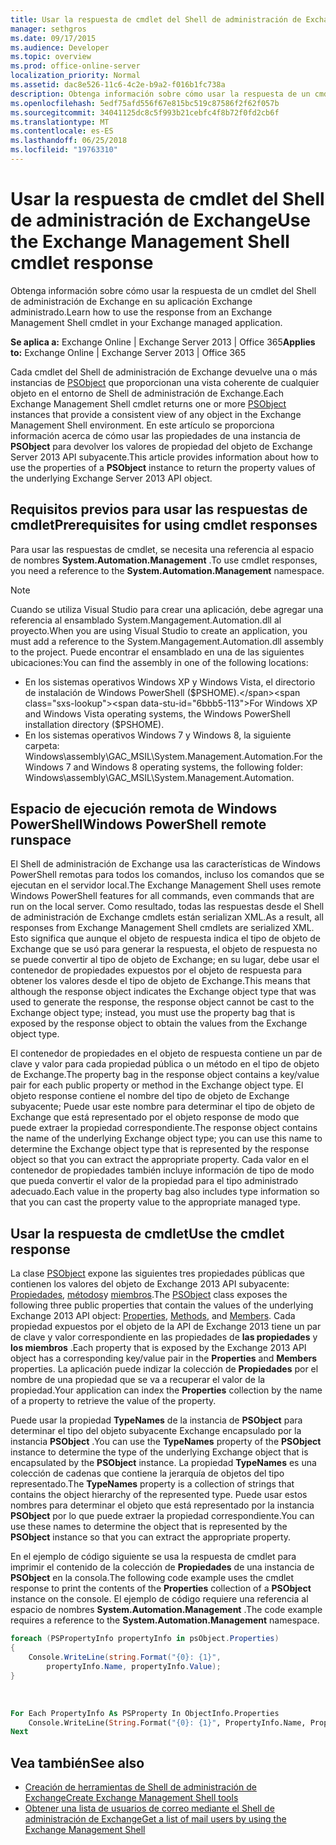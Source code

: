 ```yaml
---
title: Usar la respuesta de cmdlet del Shell de administración de Exchange
manager: sethgros
ms.date: 09/17/2015
ms.audience: Developer
ms.topic: overview
ms.prod: office-online-server
localization_priority: Normal
ms.assetid: dac8e526-11c6-4c2e-b9a2-f016b1fc738a
description: Obtenga información sobre cómo usar la respuesta de un cmdlet del Shell de administración de Exchange en su aplicación Exchange administrado.
ms.openlocfilehash: 5edf75afd556f67e815bc519c87586f2f62f057b
ms.sourcegitcommit: 34041125dc8c5f993b21cebfc4f8b72f0fd2cb6f
ms.translationtype: MT
ms.contentlocale: es-ES
ms.lasthandoff: 06/25/2018
ms.locfileid: "19763310"
---
```

# <a name="use-the-exchange-management-shell-cmdlet-response"></a><span data-ttu-id="6bbb5-103">Usar la respuesta de cmdlet del Shell de administración de Exchange</span><span class="sxs-lookup"><span data-stu-id="6bbb5-103">Use the Exchange Management Shell cmdlet response</span></span>

<span data-ttu-id="6bbb5-104">Obtenga información sobre cómo usar la respuesta de un cmdlet del Shell de administración de Exchange en su aplicación Exchange administrado.</span><span class="sxs-lookup"><span data-stu-id="6bbb5-104">Learn how to use the response from an Exchange Management Shell cmdlet in your Exchange managed application.</span></span>
  
<span data-ttu-id="6bbb5-105">**Se aplica a:** Exchange Online | Exchange Server 2013 | Office 365</span><span class="sxs-lookup"><span data-stu-id="6bbb5-105">**Applies to:** Exchange Online | Exchange Server 2013 | Office 365</span></span>
  
<span data-ttu-id="6bbb5-106">Cada cmdlet del Shell de administración de Exchange devuelve una o más instancias de [PSObject](http://msdn.microsoft.com/es-es/library/system.management.automation.psobject%28VS.85%29.aspx) que proporcionan una vista coherente de cualquier objeto en el entorno de Shell de administración de Exchange.</span><span class="sxs-lookup"><span data-stu-id="6bbb5-106">Each Exchange Management Shell cmdlet returns one or more [PSObject](http://msdn.microsoft.com/es-es/library/system.management.automation.psobject%28VS.85%29.aspx) instances that provide a consistent view of any object in the Exchange Management Shell environment.</span></span> <span data-ttu-id="6bbb5-107">En este artículo se proporciona información acerca de cómo usar las propiedades de una instancia de **PSObject** para devolver los valores de propiedad del objeto de Exchange Server 2013 API subyacente.</span><span class="sxs-lookup"><span data-stu-id="6bbb5-107">This article provides information about how to use the properties of a **PSObject** instance to return the property values of the underlying Exchange Server 2013 API object.</span></span> 
  
## <a name="prerequisites-for-using-cmdlet-responses"></a><span data-ttu-id="6bbb5-108">Requisitos previos para usar las respuestas de cmdlet</span><span class="sxs-lookup"><span data-stu-id="6bbb5-108">Prerequisites for using cmdlet responses</span></span>
<span data-ttu-id="6bbb5-109"><a name="prerequisites_bk"> </a></span><span class="sxs-lookup"><span data-stu-id="6bbb5-109"></span></span>

<span data-ttu-id="6bbb5-110">Para usar las respuestas de cmdlet, se necesita una referencia al espacio de nombres **System.Automation.Management** .</span><span class="sxs-lookup"><span data-stu-id="6bbb5-110">To use cmdlet responses, you need a reference to the **System.Automation.Management** namespace.</span></span> 
  
> [!NOTE]
>  <span data-ttu-id="6bbb5-111">Cuando se utiliza Visual Studio para crear una aplicación, debe agregar una referencia al ensamblado System.Mangagement.Automation.dll al proyecto.</span><span class="sxs-lookup"><span data-stu-id="6bbb5-111">When you are using Visual Studio to create an application, you must add a reference to the System.Mangagement.Automation.dll assembly to the project.</span></span> <span data-ttu-id="6bbb5-112">Puede encontrar el ensamblado en una de las siguientes ubicaciones:</span><span class="sxs-lookup"><span data-stu-id="6bbb5-112">You can find the assembly in one of the following locations:</span></span> 
> - <span data-ttu-id="6bbb5-113">En los sistemas operativos Windows XP y Windows Vista, el directorio de instalación de Windows PowerShell ($PSHOME).</span><span class="sxs-lookup"><span data-stu-id="6bbb5-113">For Windows XP and Windows Vista operating systems, the Windows PowerShell installation directory ($PSHOME).</span></span> 
> - <span data-ttu-id="6bbb5-114">En los sistemas operativos Windows 7 y Windows 8, la siguiente carpeta: Windows\assembly\GAC_MSIL\System.Management.Automation.</span><span class="sxs-lookup"><span data-stu-id="6bbb5-114">For the Windows 7 and Windows 8 operating systems, the following folder: Windows\assembly\GAC_MSIL\System.Management.Automation.</span></span> 
  
## <a name="windows-powershell-remote-runspace"></a><span data-ttu-id="6bbb5-115">Espacio de ejecución remota de Windows PowerShell</span><span class="sxs-lookup"><span data-stu-id="6bbb5-115">Windows PowerShell remote runspace</span></span>
<span data-ttu-id="6bbb5-116"><a name="usingremoterunspace_bk"> </a></span><span class="sxs-lookup"><span data-stu-id="6bbb5-116"></span></span>

<span data-ttu-id="6bbb5-117">El Shell de administración de Exchange usa las características de Windows PowerShell remotas para todos los comandos, incluso los comandos que se ejecutan en el servidor local.</span><span class="sxs-lookup"><span data-stu-id="6bbb5-117">The Exchange Management Shell uses remote Windows PowerShell features for all commands, even commands that are run on the local server.</span></span> <span data-ttu-id="6bbb5-118">Como resultado, todas las respuestas desde el Shell de administración de Exchange cmdlets están serializan XML.</span><span class="sxs-lookup"><span data-stu-id="6bbb5-118">As a result, all responses from Exchange Management Shell cmdlets are serialized XML.</span></span> <span data-ttu-id="6bbb5-119">Esto significa que aunque el objeto de respuesta indica el tipo de objeto de Exchange que se usó para generar la respuesta, el objeto de respuesta no se puede convertir al tipo de objeto de Exchange; en su lugar, debe usar el contenedor de propiedades expuestos por el objeto de respuesta para obtener los valores desde el tipo de objeto de Exchange.</span><span class="sxs-lookup"><span data-stu-id="6bbb5-119">This means that although the response object indicates the Exchange object type that was used to generate the response, the response object cannot be cast to the Exchange object type; instead, you must use the property bag that is exposed by the response object to obtain the values from the Exchange object type.</span></span>
  
<span data-ttu-id="6bbb5-120">El contenedor de propiedades en el objeto de respuesta contiene un par de clave y valor para cada propiedad pública o un método en el tipo de objeto de Exchange.</span><span class="sxs-lookup"><span data-stu-id="6bbb5-120">The property bag in the response object contains a key/value pair for each public property or method in the Exchange object type.</span></span> <span data-ttu-id="6bbb5-121">El objeto response contiene el nombre del tipo de objeto de Exchange subyacente; Puede usar este nombre para determinar el tipo de objeto de Exchange que está representado por el objeto response de modo que puede extraer la propiedad correspondiente.</span><span class="sxs-lookup"><span data-stu-id="6bbb5-121">The response object contains the name of the underlying Exchange object type; you can use this name to determine the Exchange object type that is represented by the response object so that you can extract the appropriate property.</span></span> <span data-ttu-id="6bbb5-122">Cada valor en el contenedor de propiedades también incluye información de tipo de modo que pueda convertir el valor de la propiedad para el tipo administrado adecuado.</span><span class="sxs-lookup"><span data-stu-id="6bbb5-122">Each value in the property bag also includes type information so that you can cast the property value to the appropriate managed type.</span></span>
  
## <a name="use-the-cmdlet-response"></a><span data-ttu-id="6bbb5-123">Usar la respuesta de cmdlet</span><span class="sxs-lookup"><span data-stu-id="6bbb5-123">Use the cmdlet response</span></span>
<span data-ttu-id="6bbb5-124"><a name="usingPSObject_bk"> </a></span><span class="sxs-lookup"><span data-stu-id="6bbb5-124"></span></span>

<span data-ttu-id="6bbb5-125">La clase [PSObject](http://msdn.microsoft.com/es-es/library/system.management.automation.psobject%28VS.85%29.aspx) expone las siguientes tres propiedades públicas que contienen los valores del objeto de Exchange 2013 API subyacente: [Propiedades](http://msdn.microsoft.com/es-es/library/system.management.automation.psobject.properties%28VS.85%29.aspx), [métodos](http://msdn.microsoft.com/es-es/library/system.management.automation.psobject.methods%28VS.85%29.aspx)y [miembros](http://msdn.microsoft.com/es-es/library/system.management.automation.psobject.members%28VS.85%29.aspx).</span><span class="sxs-lookup"><span data-stu-id="6bbb5-125">The [PSObject](http://msdn.microsoft.com/es-es/library/system.management.automation.psobject%28VS.85%29.aspx) class exposes the following three public properties that contain the values of the underlying Exchange 2013 API object: [Properties](http://msdn.microsoft.com/es-es/library/system.management.automation.psobject.properties%28VS.85%29.aspx), [Methods](http://msdn.microsoft.com/es-es/library/system.management.automation.psobject.methods%28VS.85%29.aspx), and [Members](http://msdn.microsoft.com/es-es/library/system.management.automation.psobject.members%28VS.85%29.aspx).</span></span> <span data-ttu-id="6bbb5-126">Cada propiedad expuestos por el objeto de la API de Exchange 2013 tiene un par de clave y valor correspondiente en las propiedades de **las propiedades** y **los miembros** .</span><span class="sxs-lookup"><span data-stu-id="6bbb5-126">Each property that is exposed by the Exchange 2013 API object has a corresponding key/value pair in the **Properties** and **Members** properties.</span></span> <span data-ttu-id="6bbb5-127">La aplicación puede indizar la colección de **Propiedades** por el nombre de una propiedad que se va a recuperar el valor de la propiedad.</span><span class="sxs-lookup"><span data-stu-id="6bbb5-127">Your application can index the **Properties** collection by the name of a property to retrieve the value of the property.</span></span> 
  
<span data-ttu-id="6bbb5-128">Puede usar la propiedad **TypeNames** de la instancia de **PSObject** para determinar el tipo del objeto subyacente Exchange encapsulado por la instancia **PSObject** .</span><span class="sxs-lookup"><span data-stu-id="6bbb5-128">You can use the **TypeNames** property of the **PSObject** instance to determine the type of the underlying Exchange object that is encapsulated by the **PSObject** instance.</span></span> <span data-ttu-id="6bbb5-129">La propiedad **TypeNames** es una colección de cadenas que contiene la jerarquía de objetos del tipo representado.</span><span class="sxs-lookup"><span data-stu-id="6bbb5-129">The **TypeNames** property is a collection of strings that contains the object hierarchy of the represented type.</span></span> <span data-ttu-id="6bbb5-130">Puede usar estos nombres para determinar el objeto que está representado por la instancia **PSObject** por lo que puede extraer la propiedad correspondiente.</span><span class="sxs-lookup"><span data-stu-id="6bbb5-130">You can use these names to determine the object that is represented by the **PSObject** instance so that you can extract the appropriate property.</span></span> 
  
<span data-ttu-id="6bbb5-131">En el ejemplo de código siguiente se usa la respuesta de cmdlet para imprimir el contenido de la colección de **Propiedades** de una instancia de **PSObject** en la consola.</span><span class="sxs-lookup"><span data-stu-id="6bbb5-131">The following code example uses the cmdlet response to print the contents of the **Properties** collection of a **PSObject** instance on the console.</span></span> <span data-ttu-id="6bbb5-132">El ejemplo de código requiere una referencia al espacio de nombres **System.Automation.Management** .</span><span class="sxs-lookup"><span data-stu-id="6bbb5-132">The code example requires a reference to the **System.Automation.Management** namespace.</span></span> 
  
```cs
foreach (PSPropertyInfo propertyInfo in psObject.Properties)
{
    Console.WriteLine(string.Format("{0}: {1}",
        propertyInfo.Name, propertyInfo.Value);
}
```

<br/>

```vb
For Each PropertyInfo As PSProperty In ObjectInfo.Properties
    Console.WriteLine(String.Format("{0}: {1}", PropertyInfo.Name, PropertyInfo.Value))
Next

```

## <a name="see-also"></a><span data-ttu-id="6bbb5-133">Vea también</span><span class="sxs-lookup"><span data-stu-id="6bbb5-133">See also</span></span>

- [<span data-ttu-id="6bbb5-134">Creación de herramientas de Shell de administración de Exchange</span><span class="sxs-lookup"><span data-stu-id="6bbb5-134">Create Exchange Management Shell tools</span></span>](create-exchange-management-shell-tools.md)   
- [<span data-ttu-id="6bbb5-135">Obtener una lista de usuarios de correo mediante el Shell de administración de Exchange</span><span class="sxs-lookup"><span data-stu-id="6bbb5-135">Get a list of mail users by using the Exchange Management Shell</span></span>](how-to-get-a-list-of-mail-users-by-using-the-exchange-management-shell.md)
    

